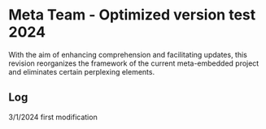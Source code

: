 # Meta Team - Optimized version test 2024
With the aim of enhancing comprehension and facilitating updates, this revision reorganizes the framework of the current meta-embedded project and eliminates certain perplexing elements.

## Log
3/1/2024
first modification